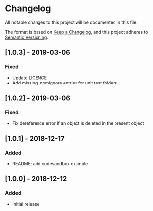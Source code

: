 # Changelog
All notable changes to this project will be documented in this file.

The format is based on [Keep a Changelog](https://keepachangelog.com/en/1.0.0/),
and this project adheres to [Semantic Versioning](https://semver.org/spec/v2.0.0.html).

## [1.0.3] - 2019-03-06
### Fixed 
- Update LICENCE
- Add missing .npmignore entries for unit test folders

## [1.0.2] - 2019-03-06
### Fixed 
- Fix dereference error if an object is deleted in the present object

## [1.0.1] - 2018-12-17
### Added 
- README: add codesandbox example

## [1.0.0] - 2018-12-12
### Added
- Initial release
